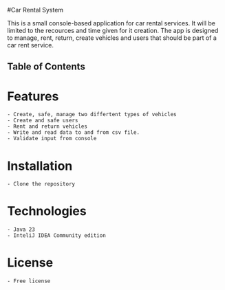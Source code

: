 #Car Rental System

This is a small console-based application for car rental services.
It will be limited to the recources and time given for it creation.
The app is designed to manage, rent, return, create vehicles and users that should be part of a car rent service.

## Table of Contents

# Features
	- Create, safe, manage two differtent types of vehicles
	- Create and safe users
	- Rent and return vehicles
	- Write and read data to and from csv file.
	- Validate input from console
	

# Installation
	- Clone the repository
	
# Technologies
	- Java 23
	- InteliJ IDEA Community edition
	
# License
	- Free license

